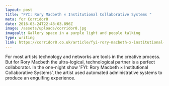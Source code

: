```yaml
---
layout: post
title: "FYI: Rory Macbeth × Institutional Collaborative Systems "
meta: for Corridor8
date: 2016-03-24T22:48:03.896Z
image: /assets/uploads/corridor8.jpg
imagealt: Gallery space in a purple light and people talking
type: writing
link: https://corridor8.co.uk/article/fyi-rory-macbeth-x-institutional-collaborative-systems/
---
```

For most artists technology and networks are tools in the creative process. But for Rory Macbeth the ultra-logical, technological partner is a perfect collaborator. In the one-night show 'FYI: Rory Macbeth × Institutional Collaborative Systems', the artist used automated administrative systems to produce an engulfing experience.